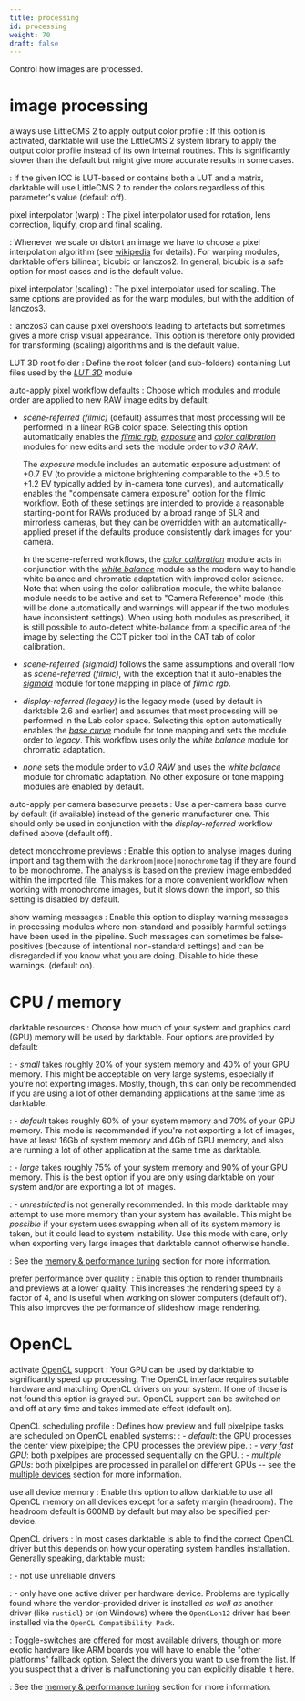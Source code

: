 ```yaml
---
title: processing
id: processing
weight: 70
draft: false
---
```


Control how images are processed.

# image processing

always use LittleCMS 2 to apply output color profile
: If this option is activated, darktable will use the LittleCMS 2 system library to apply the output color profile instead of its own internal routines. This is significantly slower than the default but might give more accurate results in some cases.

: If the given ICC is LUT-based or contains both a LUT and a matrix, darktable will use LittleCMS 2 to render the colors regardless of this parameter's value (default off).

pixel interpolator (warp)
: The pixel interpolator used for rotation, lens correction, liquify, crop and final scaling.

: Whenever we scale or distort an image we have to choose a pixel interpolation algorithm (see [wikipedia](https://en.wikipedia.org/wiki/Image_scaling) for details). For warping modules, darktable offers bilinear, bicubic or lanczos2. In general, bicubic is a safe option for most cases and is the default value.

pixel interpolator (scaling)
: The pixel interpolator used for scaling. The same options are provided as for the warp modules, but with the addition of lanczos3.

: lanczos3 can cause pixel overshoots leading to artefacts but sometimes gives a more crisp visual appearance. This option is therefore only provided for transforming (scaling) algorithms and is the default value.

LUT 3D root folder
: Define the root folder (and sub-folders) containing Lut files used by the [_LUT 3D_](../module-reference/processing-modules/lut-3D.md) module

auto-apply pixel workflow defaults
: Choose which modules and module order are applied to new RAW image edits by default:

- _scene-referred (filmic)_ (default) assumes that most processing will be performed in a linear RGB color space. Selecting this option automatically enables the [_filmic rgb_](../module-reference/processing-modules/filmic-rgb.md), [_exposure_](../module-reference/processing-modules/exposure.md) and [_color calibration_](../module-reference/processing-modules/color-calibration.md) modules for new edits and sets the module order to _v3.0 RAW_.

  The _exposure_ module includes an automatic exposure adjustment of +0.7 EV (to provide a midtone brightening comparable to the +0.5 to +1.2 EV typically added by in-camera tone curves), and automatically enables the "compensate camera exposure" option for the filmic workflow. Both of these settings are intended to provide a reasonable starting-point for RAWs produced by a broad range of SLR and mirrorless cameras, but they can be overridden with an automatically-applied preset if the defaults produce consistently dark images for your camera.

  In the scene-referred workflows, the [_color calibration_](../module-reference/processing-modules/color-calibration.md) module acts in conjunction with the [_white balance_](../module-reference/processing-modules/white-balance.md) module as the modern way to handle white balance and chromatic adaptation with improved color science. Note that when using the color calibration module, the white balance module needs to be active and set to "Camera Reference" mode (this will be done automatically and warnings will appear if the two modules have inconsistent settings). When using both modules as prescribed, it is still possible to auto-detect white-balance from a specific area of the image by selecting the CCT picker tool in the CAT tab of color calibration.

- _scene-referred (sigmoid)_ follows the same assumptions and overall flow as _scene-referred (filmic)_, with the exception that it auto-enables the [_sigmoid_](../module-reference/processing-modules/sigmoid.md) module for tone mapping in place of _filmic rgb_.

- _display-referred (legacy)_ is the legacy mode (used by default in darktable 2.6 and earlier) and assumes that most processing will be performed in the Lab color space. Selecting this option automatically enables the [_base curve_](../module-reference/processing-modules/base-curve.md) module for tone mapping and sets the module order to _legacy_. This workflow uses only the _white balance_ module for chromatic adaptation.

- _none_ sets the module order to _v3.0 RAW_ and uses the _white balance_ module for chromatic adaptation. No other exposure or tone mapping modules are enabled by default.

auto-apply per camera basecurve presets
: Use a per-camera base curve by default (if available) instead of the generic manufacturer one. This should only be used in conjunction with the _display-referred_ workflow defined above (default off).

detect monochrome previews
: Enable this option to analyse images during import and tag them with the `darkroom|mode|monochrome` tag if they are found to be monochrome. The analysis is based on the preview image embedded within the imported file. This makes for a more convenient workflow when working with monochrome images, but it slows down the import, so this setting is disabled by default.

show warning messages
: Enable this option to display warning messages in processing modules where non-standard and possibly harmful settings have been used in the pipeline. Such messages can sometimes be false-positives (because of intentional non-standard settings) and can be disregarded if you know what you are doing. Disable to hide these warnings. (default on).

# CPU / memory

darktable resources
: Choose how much of your system and graphics card (GPU) memory will be used by darktable. Four options are provided by default:

: - _small_ takes roughly 20% of your system memory and 40% of your GPU memory. This might be acceptable on very large systems, especially if you're not exporting images. Mostly, though, this can only be recommended if you are using a lot of other demanding applications at the same time as darktable.

: - _default_ takes roughly 60% of your system memory and 70% of your GPU memory. This mode is recommended if you're not exporting a lot of images, have at least 16Gb of system memory and 4Gb of GPU memory, and also are running a lot of other application at the same time as darktable.

: - _large_ takes roughly 75% of your system memory and 90% of your GPU memory. This is the best option if you are only using darktable on your system and/or are exporting a lot of images.

: - _unrestricted_ is not generally recommended. In this mode darktable may attempt to use more memory than your system has available. This might be _possible_ if your system uses swapping when all of its system memory is taken, but it could lead to system instability. Use this mode with care, only when exporting very large images that darktable cannot otherwise handle.

: See the [memory & performance tuning](../special-topics/mem-performance.md#darktable-resources) section for more information.

prefer performance over quality
: Enable this option to render thumbnails and previews at a lower quality. This increases the rendering speed by a factor of 4, and is useful when working on slower computers (default off). This also improves the performance of slideshow image rendering.

# OpenCL

activate [OpenCL](../special-topics/opencl/_index.md) support
: Your GPU can be used by darktable to significantly speed up processing. The OpenCL interface requires suitable hardware and matching OpenCL drivers on your system. If one of those is not found this option is grayed out. OpenCL support can be switched on and off at any time and takes immediate effect (default on).

OpenCL scheduling profile
: Defines how preview and full pixelpipe tasks are scheduled on OpenCL enabled systems:
: - _default_: the GPU processes the center view pixelpipe; the CPU processes the preview pipe.
: - _very fast GPU_: both pixelpipes are processed sequentially on the GPU.
: - _multiple GPUs_: both pixelpipes are processed in parallel on different GPUs -- see the [multiple devices](../special-topics/opencl/multiple-devices.md) section for more information.

use all device memory
: Enable this option to allow darktable to use all OpenCL memory on all devices except for a safety margin (headroom). The headroom default is 600MB by default but may also be specified per-device.

OpenCL drivers
: In most cases darktable is able to find the correct OpenCL driver but this depends on how your operating system handles installation. Generally speaking, darktable must:

: - not use unreliable drivers

: - only have one active driver per hardware device. Problems are typically found where the vendor-provided driver is installed _as well as_ another driver (like `rusticl`) or (on Windows) where the `OpenCLon12` driver has been installed via the `OpenCL Compatibility Pack`.

: Toggle-switches are offered for most available drivers, though on more exotic hardware like ARM boards you will have to enable the "other platforms" fallback option. Select the drivers you want to use from the list. If you suspect that a driver is malfunctioning you can explicitly disable it here.

: See the [memory & performance tuning](../special-topics/mem-performance.md) section for more information.
